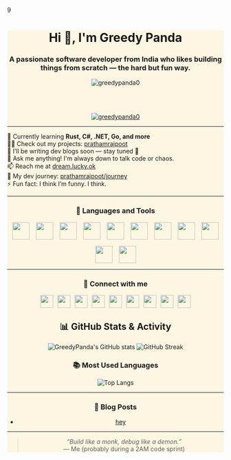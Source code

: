 9<div align="center" style="background-color:#fdf6e3">

<h1>Hi 👋, I'm Greedy Panda</h1>
<h3>A passionate software developer from India who likes building things from scratch — the hard but fun way.</h3>

<img src="https://komarev.com/ghpvc/?username=greedypanda0&label=Profile%20views&color=0e75b6&style=flat" alt="greedypanda0" />

<br/><br/>

<a href="https://github.com/ryo-ma/github-profile-trophy">
  <img src="https://github-profile-trophy.vercel.app/?username=greedypanda0&theme=onestar&no-bg=true&margin-w=15&row=2&column=3" alt="greedypanda0" />
</a>

---

<div align="left">

🌱 Currently learning <strong>Rust, C#, .NET, Go, and more</strong><br/>
👨‍💻 Check out my projects: <a href="https://prathamrajpoot.netlify.app">prathamrajpoot</a><br/>
📝 I’ll be writing dev blogs soon — stay tuned 🚧<br/>
💬 Ask me anything! I'm always down to talk code or chaos.<br/>
📫 Reach me at <a href="mailto:dream.lucky.ok@gmail.com">dream.lucky.ok</a><br/>
📄 My dev journey: <a href="https://prathamrajpoot.netlify.app/journey">prathamrajpoot/journey</a><br/>
⚡ Fun fact: I think I’m funny. I think.

</div>

---

### 🧠 Languages and Tools

<div align="center" style="display: flex; flex-wrap: wrap; justify-content: center; gap: 15px;">
  <img src="https://cdn.jsdelivr.net/gh/devicons/devicon/icons/javascript/javascript-original.svg" width="40" />
  <img src="https://cdn.jsdelivr.net/gh/devicons/devicon/icons/typescript/typescript-original.svg" width="40" />
  <img src="https://cdn.jsdelivr.net/gh/devicons/devicon/icons/nodejs/nodejs-original.svg" width="40" />
  <img src="https://cdn.jsdelivr.net/gh/devicons/devicon/icons/react/react-original.svg" width="40" />
  <img src="https://cdn.jsdelivr.net/gh/devicons/devicon/icons/nextjs/nextjs-original-wordmark.svg" width="40" />
  <img src="https://cdn.jsdelivr.net/gh/devicons/devicon/icons/python/python-original.svg" width="40" />
  <img src="https://cdn.jsdelivr.net/gh/devicons/devicon/icons/rust/rust-original.svg" width="40" />
  <img src="https://cdn.jsdelivr.net/gh/devicons/devicon/icons/csharp/csharp-original.svg" width="40" />
  <img src="https://cdn.jsdelivr.net/gh/devicons/devicon/icons/git/git-original.svg" width="40" />
  <img src="https://cdn.jsdelivr.net/gh/devicons/devicon/icons/mongodb/mongodb-original.svg" width="40" />
  <img src="https://cdn.jsdelivr.net/gh/devicons/devicon/icons/linux/linux-original.svg" width="40" />
</div>

---

### 📡 Connect with me

<div align="center" style="display: flex; flex-wrap: wrap; justify-content: center; gap: 10px;">
  <a href="https://dev.to/greedypanda0"><img src="https://raw.githubusercontent.com/rahuldkjain/github-profile-readme-generator/master/src/images/icons/Social/devto.svg" width="30" /></a>
  <a href="https://linkedin.com/in/pratham-rajpoot-ab57b7283"><img src="https://raw.githubusercontent.com/rahuldkjain/github-profile-readme-generator/master/src/images/icons/Social/linked-in-alt.svg" width="30" /></a>
  <a href="https://instagram.com/dream.kier"><img src="https://raw.githubusercontent.com/rahuldkjain/github-profile-readme-generator/master/src/images/icons/Social/instagram.svg" width="30" /></a>
  <a href="https://medium.com/@rajpootpratham904"><img src="https://raw.githubusercontent.com/rahuldkjain/github-profile-readme-generator/master/src/images/icons/Social/medium.svg" width="30" /></a>
  <a href="https://www.youtube.com/c/catstoybox"><img src="https://raw.githubusercontent.com/rahuldkjain/github-profile-readme-generator/master/src/images/icons/Social/youtube.svg" width="30" /></a>
  <a href="https://www.hackerrank.com/rajpootpratham91"><img src="https://raw.githubusercontent.com/rahuldkjain/github-profile-readme-generator/master/src/images/icons/Social/hackerrank.svg" width="30" /></a>
  <a href="https://www.leetcode.com/kasket26"><img src="https://raw.githubusercontent.com/rahuldkjain/github-profile-readme-generator/master/src/images/icons/Social/leet-code.svg" width="30" /></a>
  <a href="https://www.hackerearth.com/@greedypanda"><img src="https://raw.githubusercontent.com/rahuldkjain/github-profile-readme-generator/master/src/images/icons/Social/hackerearth.svg" width="30" /></a>
  <a href="https://discord.gg/YDrZejdWqR"><img src="https://raw.githubusercontent.com/rahuldkjain/github-profile-readme-generator/master/src/images/icons/Social/discord.svg" width="30" /></a>
</div>

<h2 align="center">📊 GitHub Stats & Activity</h2>

<p align="center">
  <img src="https://github-readme-stats.vercel.app/api?username=greedypanda0&show_icons=true&theme=radical" alt="GreedyPanda's GitHub stats" />
  <img src="https://streak-stats.demolab.com/?user=greedypanda0&theme=tokyonight" alt="GitHub Streak" />
</p>

<h3 align="center">📚 Most Used Languages</h3>

<p align="center">
  <img src="https://github-readme-stats.vercel.app/api/top-langs/?username=greedypanda0&layout=compact&theme=radical" alt="Top Langs" />
</p>

---

### 📰 Blog Posts

<!-- BLOG-POST-LIST:START -->
- [hey](https://dev.to/greedypanda0/hey-5a8m)
<!-- BLOG-POST-LIST:END -->

---

> _“Build like a monk, debug like a demon.”_  
> — Me (probably during a 2AM code sprint)

</div>